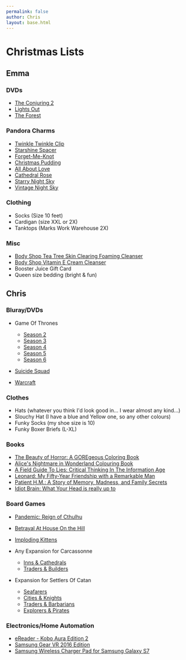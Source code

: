 ```yaml
---
permalink: false
author: Chris
layout: base.html
---
```


# Christmas Lists

## Emma

### DVDs

-   [The Conjuring 2](https://www.amazon.ca/Conjuring-2-Bilingual-Vera-Farmiga/dp/B01GKJX5ME/ref=sr_1_2)
-   [Lights Out](https://www.amazon.ca/Lights-Out-Bilingual-Teresa-Palmer/dp/B01IWHKN1I/ref=sr_1_1)
-   [The Forest](https://www.amazon.ca/Forest-Natalie-Dormer/dp/B01AKUPRQG/ref=sr_1_1)

### Pandora Charms

-   [Twinkle Twinkle Clip](http://www.pandora.net/en-ca/products/charms/791058cz)
-   [Starshine Spacer](http://www.pandora.net/en-ca/products/charms/791783cz)
-   [Forget-Me-Knot](http://www.pandora.net/en-ca/products/charms/790484)
-   [Christmas Pudding]()
-   [All About Love](http://www.pandora.net/en-ca/products/charms/791253czs)
-   [Cathedral Rose](http://www.pandora.net/en-ca/products/charms/791374enmx)
-   [Starry Night Sky](http://www.pandora.net/en-ca/products/charms/791662cz)
-   [Vintage Night Sky](http://www.pandora.net/en-ca/products/charms/791992cz)

### Clothing

-   Socks (Size 10 feet)
-   Cardigan (size XXL or 2X)
-   Tanktops (Marks Work Warehouse 2X)

### Misc

-   [Body Shop Tea Tree Skin Clearing Foaming Cleanser](http://www.thebodyshop.ca/en/whats-new/top-rated-products/tea-tree-skin-clearing-foaming-cleanser.aspx)
-   [Body Shop Vitamin E Cream Cleanser](http://www.thebodyshop.ca/en/skin-care/skin-care-best-sellers/vitamin-e-cream-cleanser.aspx)
-   Booster Juice Gift Card
-   Queen size bedding (bright & fun)

## Chris

### Bluray/DVDs

-   Game Of Thrones

    -   [Season 2](https://www.amazon.ca/Game-Thrones-Season-Peter-Dinklage/dp/B0060MYM3S)
    -   [Season 3](https://www.amazon.ca/Game-Thrones-Season-Peter-Dinklage/dp/B00C8CQRQ4)
    -   [Season 4](https://www.amazon.ca/Game-Thrones-Season-Peter-Dinklage/dp/B00KHWSB5M)
    -   [Season 5](https://www.amazon.ca/Game-Thrones-Season-5-Bilingual/dp/B00X07J4CK)
    -   [Season 6](https://www.amazon.ca/Game-Thrones-Season-6-Various/dp/B01H2JPTDO)

-   [Suicide Squad](https://www.amazon.ca/Suicide-Squad-Blu-Ray-DVD-Bilingual/dp/B01JH20CCW)

-   [Warcraft](https://www.amazon.ca/Warcraft-Blu-ray-DVD-Digital-HD/dp/B01GQS3I6C)

### Clothes

-   Hats (whatever you think I'd look good in... I wear almost any kind...)
-   Slouchy Hat (I have a blue and Yellow one, so any other colours)
-   Funky Socks (my shoe size is 10)
-   Funky Boxer Briefs (L-XL)

### Books

-   [The Beauty of Horror: A GOREgeous Coloring Book](https://www.amazon.ca/Beauty-Horror-GOREgeous-Coloring-Book/dp/1631407287/)
-   [Alice's Nightmare in Wonderland Colouring Book](https://www.amazon.ca/Alices-Nightmare-Wonderland-Colouring-Book/dp/1909679828)
-   [A Field Guide To Lies: Critical Thinking In The Information Age](https://www.amazon.ca/Field-Guide-Lies-Critical-Information/dp/0670069949)
-   [Leonard: My Fifty-Year Friendship with a Remarkable Man](https://www.amazon.ca/gp/product/1250083311)
-   [Patient H.M.: A Story of Memory, Madness, and Family Secrets](https://www.amazon.ca/gp/product/0812992733)
-   [Idiot Brain: What Your Head is really up to](https://www.chapters.indigo.ca/en-ca/books/idiot-brain/9780393253788-item.html?ref=isbn-search)

### Board Games

-   [Pandemic: Reign of Cthulhu](https://www.amazon.ca/Z-Man-Games-71140ZMG-Pandemic-Cthulhu/dp/B01DN2BM9O)

-   [Betrayal At House On the Hill](https://www.amazon.ca/Betrayal-At-House-Hill-2nd/dp/B003HC9734)

-   [Imploding Kittens](https://www.amazon.ca/Imploding-Kittens-First-Expansion-Exploding/dp/B01HSIIFQ2)

-   Any Expansion for Carcassonne

    -   [Inns & Cathedrals](http://www.zmangames.com/carcassonne-inns--cathedrals-universe.html)
    -   [Traders & Builders](http://www.zmangames.com/carcassonne-traders--builders-universe.html)

-   Expansion for Settlers Of Catan

    -   [Seafarers](http://www.catan.com/game/catan-seafarers-expansion)
    -   [Cities & Knights](http://www.catan.com/game/catan-cities-knights-expansion)
    -   [Traders & Barbarians](http://www.catan.com/game/catan-traders-barbarians-expansion)
    -   [Explorers & Pirates](http://www.catan.com/game/catan-explorers-pirates-expansion)

### Electronics/Home Automation

-   [eReader - Kobo Aura Edition 2](https://ca.kobobooks.com/products/kobo-aura)
-   [Samsung Gear VR 2016 Edition](https://www.amazon.ca/Samsung-Gear-Virtual-Reality-Headset/dp/B01LZ5YTPH/)
-   [Samsung Wireless Charger Pad for Samsung Galaxy S7](https://www.amazon.ca/Samsung-Wireless-Charger-International-Version/dp/B01COAUKJY)
